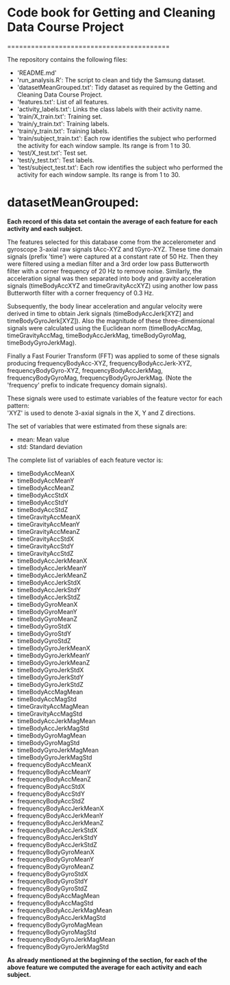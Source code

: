 # Code book for Getting and Cleaning Data Course Project
=========================================

The repository contains the following files:

- 'README.md'
- 'run_analysis.R': The script to clean and tidy the Samsung dataset.
- 'datasetMeanGrouped.txt': Tidy dataset as required by the Getting and Cleaning Data Course Project.
- 'features.txt': List of all features.
- 'activity_labels.txt': Links the class labels with their activity name.
- 'train/X_train.txt': Training set.
- 'train/y_train.txt': Training labels.
- 'train/y_train.txt': Training labels.
- 'train/subject_train.txt': Each row identifies the subject who performed the activity for each window sample. Its range is from 1 to 30.
- 'test/X_test.txt': Test set.
- 'test/y_test.txt': Test labels. 
- 'test/subject_test.txt': Each row identifies the subject who performed the activity for each window sample. Its range is from 1 to 30. 

datasetMeanGrouped:
======================================

**Each record of this data set contain the average of each feature for each activity and each subject.**

The features selected for this database come from the accelerometer and gyroscope 3-axial raw signals tAcc-XYZ and tGyro-XYZ. 
These time domain signals (prefix 'time') were captured at a constant rate of 50 Hz. 
Then they were filtered using a median filter and a 3rd order low pass Butterworth filter with a corner frequency of 20 Hz to remove noise. 
Similarly, the acceleration signal was then separated into body and gravity acceleration signals (timeBodyAccXYZ and timeGravityAccXYZ) using another low pass Butterworth filter with a corner frequency of 0.3 Hz. 

Subsequently, the body linear acceleration and angular velocity were derived in time to obtain Jerk signals (timeBodyAccJerk\[XYZ] and timeBodyGyroJerk\[XYZ]). 
Also the magnitude of these three-dimensional signals were calculated using the Euclidean norm (timeBodyAccMag, timeGravityAccMag, timeBodyAccJerkMag, timeBodyGyroMag, timeBodyGyroJerkMag). 

Finally a Fast Fourier Transform (FFT) was applied to some of these signals producing frequencyBodyAcc-XYZ, frequencyBodyAccJerk-XYZ, frequencyBodyGyro-XYZ, frequencyBodyAccJerkMag, frequencyBodyGyroMag, frequencyBodyGyroJerkMag. 
(Note the 'frequency' prefix to indicate frequency domain signals). 

These signals were used to estimate variables of the feature vector for each pattern:  
'XYZ' is used to denote 3-axial signals in the X, Y and Z directions.

The set of variables that were estimated from these signals are: 
- mean: Mean value
- std: Standard deviation

The complete list of variables of each feature vector is:
- timeBodyAccMeanX
- timeBodyAccMeanY
- timeBodyAccMeanZ
- timeBodyAccStdX
- timeBodyAccStdY
- timeBodyAccStdZ
- timeGravityAccMeanX
- timeGravityAccMeanY
- timeGravityAccMeanZ
- timeGravityAccStdX
- timeGravityAccStdY
- timeGravityAccStdZ
- timeBodyAccJerkMeanX
- timeBodyAccJerkMeanY
- timeBodyAccJerkMeanZ
- timeBodyAccJerkStdX
- timeBodyAccJerkStdY
- timeBodyAccJerkStdZ
- timeBodyGyroMeanX
- timeBodyGyroMeanY
- timeBodyGyroMeanZ
- timeBodyGyroStdX
- timeBodyGyroStdY
- timeBodyGyroStdZ
- timeBodyGyroJerkMeanX
- timeBodyGyroJerkMeanY
- timeBodyGyroJerkMeanZ
- timeBodyGyroJerkStdX
- timeBodyGyroJerkStdY
- timeBodyGyroJerkStdZ
- timeBodyAccMagMean
- timeBodyAccMagStd
- timeGravityAccMagMean
- timeGravityAccMagStd
- timeBodyAccJerkMagMean
- timeBodyAccJerkMagStd
- timeBodyGyroMagMean
- timeBodyGyroMagStd
- timeBodyGyroJerkMagMean
- timeBodyGyroJerkMagStd
- frequencyBodyAccMeanX
- frequencyBodyAccMeanY
- frequencyBodyAccMeanZ
- frequencyBodyAccStdX
- frequencyBodyAccStdY
- frequencyBodyAccStdZ
- frequencyBodyAccJerkMeanX
- frequencyBodyAccJerkMeanY
- frequencyBodyAccJerkMeanZ
- frequencyBodyAccJerkStdX
- frequencyBodyAccJerkStdY
- frequencyBodyAccJerkStdZ
- frequencyBodyGyroMeanX
- frequencyBodyGyroMeanY
- frequencyBodyGyroMeanZ
- frequencyBodyGyroStdX
- frequencyBodyGyroStdY
- frequencyBodyGyroStdZ
- frequencyBodyAccMagMean
- frequencyBodyAccMagStd
- frequencyBodyAccJerkMagMean
- frequencyBodyAccJerkMagStd
- frequencyBodyGyroMagMean
- frequencyBodyGyroMagStd
- frequencyBodyGyroJerkMagMean
- frequencyBodyGyroJerkMagStd

**As already mentioned at the beginning of the section, for each of the above feature we computed the average for each activity and each subject.**
